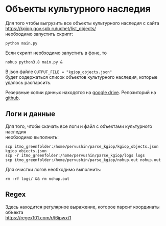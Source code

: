 # Объекты культурного наследия

Для того чтобы выгрузить все объекты культурного наследия с сайта https://kgiop.gov.spb.ru/uchet/list_objects/  
необходимо запустить скрипт:
```shell
python main.py
```

Если скрипт необходимо запустить в фоне, то
```shell
nohup python3.8 main.py &
```

В json файле `OUTPUT_FILE = "kgiop_objects.json"`  
будет содержаться список объектов культурного наследия, которые удалось распарсить.

Резервные копии данных находятся на [google drive](https://drive.google.com/drive/folders/1VeEjJdENpMjL3JuekiWn-JfOF_wGoVc5).
Репозиторий на [github](https://github.com/aeksei/parse_kgiop).


## Логи и данные
Для того, чтобы скачать все логи и файл с объектами культурного наследия  
необходимо выполнить:
```shell
scp itmo_greenfolder:/home/pervushin/parse_kgiop/kgiop_objects.json kgiop_objects.json
scp -r itmo_greenfolder:/home/pervushin/parse_kgiop/logs logs
scp itmo_greenfolder:/home/pervushin/parse_kgiop/nohup.out nohup.out
```

Для очистки логов необходимо выполнить:
```shell
rm -rf logs/ && rm nohup.out
```


## Regex
Здесь находится регулярное выражение, которое парсит координаты объекта  
https://regex101.com/r/l6ipwx/1

